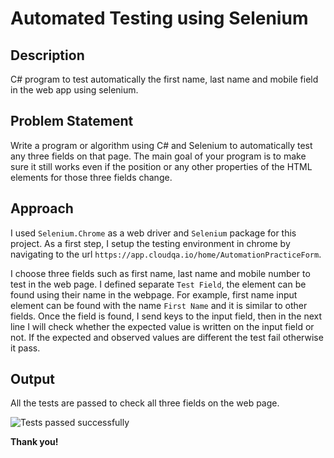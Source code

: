 # Automated Testing using Selenium

## Description
C# program to test automatically the first name, last name and mobile field in the web app using selenium.

## Problem Statement
Write a program or algorithm using C# and Selenium to automatically test any three fields on that page.
The main goal of your program is to make sure it still works even if the position or any other properties of the HTML elements for those three fields change.

## Approach

I used `Selenium.Chrome` as a web driver and `Selenium` package for this project. As a first step, I setup the testing environment in chrome by navigating to the url `https://app.cloudqa.io/home/AutomationPracticeForm`.

I choose three fields such as first name, last name and mobile number to test in the web page. I defined separate `Test Field`, the element can be found using their name in the webpage. For example, first name input element can be found with the name `First Name` and it is similar to other fields. Once the field is found, I send keys to the input field, then in the next line I will check whether the expected value is written on the input field or not. If the expected and observed values are different the test fail otherwise it pass.

## Output
All the tests are passed to check all three fields on the web page.

![Tests passed successfully](https://github.com/user-attachments/assets/07d31625-1f18-4f40-82ea-c47aca52d708)

**Thank you!**

